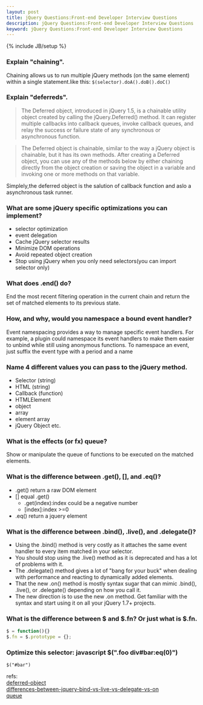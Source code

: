 ```yaml
---
layout: post
title: jQuery Questions:Front-end Developer Interview Questions
description: jQuery Questions:Front-end Developer Interview Questions
keyword: jQuery Questions:Front-end Developer Interview Questions
---
```

{% include JB/setup %}

### Explain "chaining".
Chaining allows us to run multiple jQuery methods (on the same element) within a single statement.like this:
`$(selector).doA().doB().doC()`


### Explain "deferreds".
>The Deferred object, introduced in jQuery 1.5, is a chainable utility object created by calling the jQuery.Deferred() method. It can register multiple callbacks into callback queues, invoke callback queues, and relay the success or failure state of any synchronous or asynchronous function.

>The Deferred object is chainable, similar to the way a jQuery object is chainable, but it has its own methods. After creating a Deferred object, you can use any of the methods below by either chaining directly from the object creation or saving the object in a variable and invoking one or more methods on that variable.

Simplely,the deferred object is the salution of callback function and aslo a asynchronous task runner.

### What are some jQuery specific optimizations you can implement?
* selector optimization
* event delegation
* Cache jQuery selector results
* Minimize DOM operations
* Avoid repeated object creation
* Stop using jQuery when you only need selectors(you can import selector only)

### What does .end() do?
End the most recent filtering operation in the current chain and return the set of matched elements to its previous state.

### How, and why, would you namespace a bound event handler?
Event namespacing provides a way to manage specific event handlers. For example, a plugin could namespace its event handlers to make them easier to unbind while still using anonymous functions. To namespace an event, just suffix the event type with a period and a name 


### Name 4 different values you can pass to the jQuery method.
* Selector (string)
* HTML (string) 
* Callback (function)
* HTMLElement 
* object
* array
* element array 
* jQuery Object etc.

### What is the effects (or fx) queue?
Show or manipulate the queue of functions to be executed on the matched elements.

### What is the difference between .get(), [], and .eq()?
* .get() return a raw DOM element
* [] equal .get()
	* .get(index):index could be a negative number
	* [index]:index >=0 
* .eq() return a jquery element

### What is the difference between .bind(), .live(), and .delegate()?
* Using the .bind() method is very costly as it attaches the same event handler to every item matched in your selector.
* You should stop using the .live() method as it is deprecated and has a lot of problems with it.
* The .delegate() method gives a lot of "bang for your buck" when dealing with performance and reacting to dynamically added elements.
* That the new .on() method is mostly syntax sugar that can mimic .bind(), .live(), or .delegate() depending on how you call it.
* The new direction is to use the new .on method. Get familiar with the syntax and start using it on all your jQuery 1.7+ projects.

### What is the difference between $ and $.fn? Or just what is $.fn.
```javascript
$ = function(){}
$.fn = $.prototype = {};
```

### Optimize this selector: javascript $(".foo div#bar:eq(0)")
`$("#bar")`

refs:  
[deferred-object][deferred-object]  
[differences-between-jquery-bind-vs-live-vs-delegate-vs-on][differences-between-jquery-bind-vs-live-vs-delegate-vs-on]  
[queue][queue]


[deferred-object]:http://api.jquery.com/category/deferred-object/
[differences-between-jquery-bind-vs-live-vs-delegate-vs-on]:http://www.elijahmanor.com/differences-between-jquery-bind-vs-live-vs-delegate-vs-on/
[queue]:http://api.jquery.com/queue/